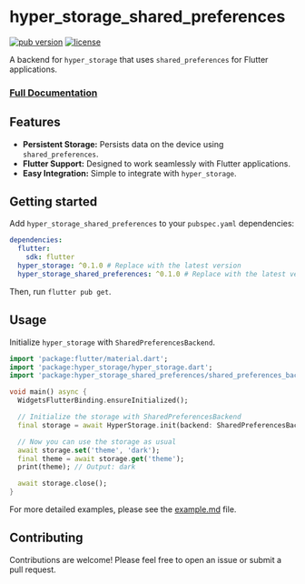 # hyper_storage_shared_preferences

[![pub version](https://img.shields.io/pub/v/hyper_storage_shared_preferences.svg)](https://pub.dev/packages/hyper_storage_shared_preferences)
[![license](https://img.shields.io/badge/license-MIT-blue.svg)](https://opensource.org/licenses/MIT)

A backend for `hyper_storage` that uses `shared_preferences` for Flutter applications.

### [Full Documentation](https://pub.dev/documentation/hyper_storage/latest)

## Features

-   **Persistent Storage:** Persists data on the device using `shared_preferences`.
-   **Flutter Support:** Designed to work seamlessly with Flutter applications.
-   **Easy Integration:** Simple to integrate with `hyper_storage`.

## Getting started

Add `hyper_storage_shared_preferences` to your `pubspec.yaml` dependencies:

```yaml
dependencies:
  flutter:
    sdk: flutter
  hyper_storage: ^0.1.0 # Replace with the latest version
  hyper_storage_shared_preferences: ^0.1.0 # Replace with the latest version
```

Then, run `flutter pub get`.

## Usage

Initialize `hyper_storage` with `SharedPreferencesBackend`.

```dart
import 'package:flutter/material.dart';
import 'package:hyper_storage/hyper_storage.dart';
import 'package:hyper_storage_shared_preferences/shared_preferences_backend.dart';

void main() async {
  WidgetsFlutterBinding.ensureInitialized();

  // Initialize the storage with SharedPreferencesBackend
  final storage = await HyperStorage.init(backend: SharedPreferencesBackend());

  // Now you can use the storage as usual
  await storage.set('theme', 'dark');
  final theme = await storage.get('theme');
  print(theme); // Output: dark

  await storage.close();
}
```

For more detailed examples, please see the [example.md](example.md) file.

## Contributing

Contributions are welcome! Please feel free to open an issue or submit a pull request.
